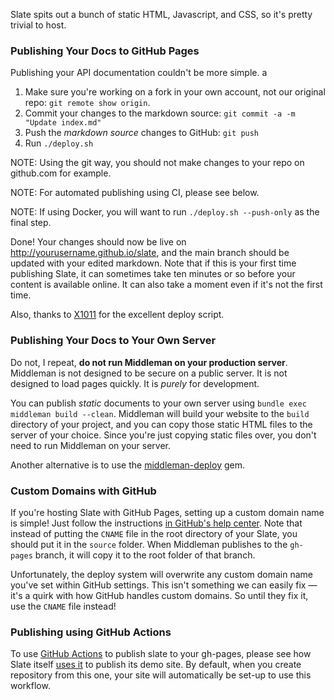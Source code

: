 Slate spits out a bunch of static HTML, Javascript, and CSS, so it's pretty trivial to host.

### Publishing Your Docs to GitHub Pages

Publishing your API documentation couldn't be more simple. a

 1. Make sure you're working on a fork in your own account, not our original repo: `git remote show origin`.
 1. Commit your changes to the markdown source: `git commit -a -m "Update index.md"`
 2. Push the *markdown source* changes to GitHub: `git push`
 3. Run `./deploy.sh`

NOTE: Using the git way, you should not make changes to your repo on github.com for example.

NOTE: For automated publishing using CI, please see below.

NOTE: If using Docker, you will want to run `./deploy.sh --push-only` as the final step.

Done! Your changes should now be live on http://yourusername.github.io/slate, and the main branch should be updated with your edited markdown. Note that if this is your first time publishing Slate, it can sometimes take ten minutes or so before your content is available online. It can also take a moment even if it's not the first time. 

Also, thanks to [X1011](https://github.com/X1011/git-directory-deploy) for the excellent deploy script.

### Publishing Your Docs to Your Own Server

Do not, I repeat, **do not run Middleman on your production server**. Middleman is not designed to be secure on a public server. It is not designed to load pages quickly. It is *purely* for development.

You can publish *static* documents to your own server using ```bundle exec middleman build --clean```. Middleman will build your website to the `build` directory of your project, and you can copy those static HTML files to the server of your choice. Since you're just copying static files over, you don't need to run Middleman on your server.

Another alternative is to use the [middleman-deploy](https://github.com/middleman-contrib/middleman-deploy) gem.

### Custom Domains with GitHub

If you're hosting Slate with GitHub Pages, setting up a custom domain name is simple! Just follow the instructions [in GitHub's help center](https://help.github.com/articles/setting-up-a-custom-domain-with-github-pages/). Note that instead of putting the `CNAME` file in the root directory of your Slate, you should put it in the `source` folder. When Middleman publishes to the `gh-pages` branch, it will copy it to the root folder of that branch.

Unfortunately, the deploy system will overwrite any custom domain name you've set within GitHub settings. This isn't something we can easily fix — it's a quirk with how GitHub handles custom domains. So until they fix it, use the `CNAME` file instead!

### Publishing using GitHub Actions

To use [GitHub Actions](https://github.com/features/actions) to publish slate to your gh-pages, please see how Slate itself [uses it](https://github.com/slatedocs/slate/blob/main/.github/workflows/deploy.yml) to publish its demo site. By default, when you create repository from this one, your site will automatically be set-up to use this workflow.